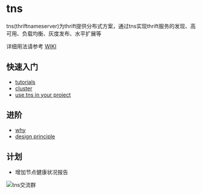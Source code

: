 # tns

tns(thriftnameserver)为thrift提供分布式方案，通过tns实现thrift服务的发现、高可用、负载均衡、灰度发布、水平扩展等


详细用法请参考 [WIKI](../../wiki)


## 快速入门

* [tutorials](https://github.com/jerrysearch/tns/wiki/tutorials)
* [cluster](https://github.com/jerrysearch/tns/wiki/cluster)
* [use tns in your project](https://github.com/jerrysearch/tns/wiki/use-tns-in-your-project)

## 进阶

* [why](https://github.com/jerrysearch/tns/wiki/why)
* [design principle](https://github.com/jerrysearch/tns/wiki/design-principle)


## 计划

* 增加节点健康状况报告







![tns交流群](https://static.oschina.net/uploads/img/201601/12170350_IOZ2.png)

